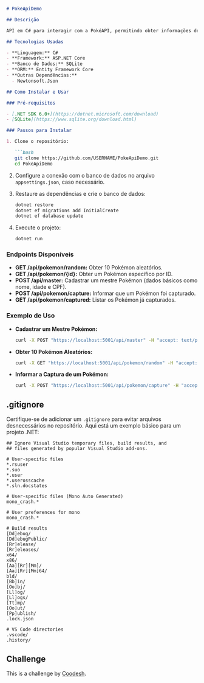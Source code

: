 ```markdown
# PokeApiDemo

## Descrição

API em C# para interagir com a PokéAPI, permitindo obter informações de Pokémon, registrar mestres Pokémon e capturas de Pokémon.

## Tecnologias Usadas

- **Linguagem:** C#
- **Framework:** ASP.NET Core
- **Banco de Dados:** SQLite
- **ORM:** Entity Framework Core
- **Outras Dependências:**
  - Newtonsoft.Json

## Como Instalar e Usar

### Pré-requisitos

- [.NET SDK 6.0+](https://dotnet.microsoft.com/download)
- [SQLite](https://www.sqlite.org/download.html)

### Passos para Instalar

1. Clone o repositório:

   ```bash
   git clone https://github.com/USERNAME/PokeApiDemo.git
   cd PokeApiDemo
   ```

2. Configure a conexão com o banco de dados no arquivo `appsettings.json`, caso necessário.

3. Restaure as dependências e crie o banco de dados:

   ```bash
   dotnet restore
   dotnet ef migrations add InitialCreate
   dotnet ef database update
   ```

4. Execute o projeto:

   ```bash
   dotnet run
   ```

### Endpoints Disponíveis

- **GET /api/pokemon/random:** Obter 10 Pokémon aleatórios.
- **GET /api/pokemon/{id}:** Obter um Pokémon específico por ID.
- **POST /api/master:** Cadastrar um mestre Pokémon (dados básicos como nome, idade e CPF).
- **POST /api/pokemon/capture:** Informar que um Pokémon foi capturado.
- **GET /api/pokemon/captured:** Listar os Pokémon já capturados.

### Exemplo de Uso

- **Cadastrar um Mestre Pokémon:**

  ```bash
  curl -X POST "https://localhost:5001/api/master" -H "accept: text/plain" -H "Content-Type: application/json" -d "{\"name\":\"Ash Ketchum\",\"age\":10,\"cpf\":\"123.456.789-00\"}"
  ```

- **Obter 10 Pokémon Aleatórios:**

  ```bash
  curl -X GET "https://localhost:5001/api/pokemon/random" -H "accept: text/plain"
  ```

- **Informar a Captura de um Pokémon:**

  ```bash
  curl -X POST "https://localhost:5001/api/pokemon/capture" -H "accept: text/plain" -H "Content-Type: application/json" -d "{\"id\":1,\"name\":\"Pikachu\",\"masterName\":\"Ash Ketchum\"}"
  ```

## .gitignore

Certifique-se de adicionar um `.gitignore` para evitar arquivos desnecessários no repositório. Aqui está um exemplo básico para um projeto .NET:

```plaintext
## Ignore Visual Studio temporary files, build results, and
## files generated by popular Visual Studio add-ons.

# User-specific files
*.rsuser
*.suo
*.user
*.userosscache
*.sln.docstates

# User-specific files (Mono Auto Generated)
mono_crash.*

# User preferences for mono
mono_crash.*

# Build results
[Dd]ebug/
[Dd]ebugPublic/
[Rr]elease/
[Rr]eleases/
x64/
x86/
[Aa][Rr][Mm]/
[Aa][Rr][Mm]64/
bld/
[Bb]in/
[Oo]bj/
[Ll]og/
[Ll]ogs/
[Tt]mp/
[Oo]ut/
[Pp]ublish/
.lock.json

# VS Code directories
.vscode/
.history/
```

## Challenge

This is a challenge by [Coodesh](https://coodesh.com/).
```